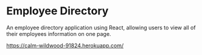 # Employee Directory
An employee directory application using React, allowing users to view all of their employees information on one page. 
<br>

https://calm-wildwood-91824.herokuapp.com/